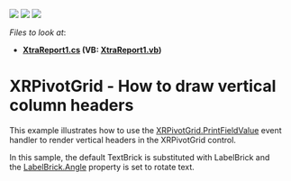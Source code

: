 <!-- default badges list -->
![](https://img.shields.io/endpoint?url=https://codecentral.devexpress.com/api/v1/VersionRange/128605321/14.2.6%2B)
[![](https://img.shields.io/badge/Open_in_DevExpress_Support_Center-FF7200?style=flat-square&logo=DevExpress&logoColor=white)](https://supportcenter.devexpress.com/ticket/details/T226849)
[![](https://img.shields.io/badge/📖_How_to_use_DevExpress_Examples-e9f6fc?style=flat-square)](https://docs.devexpress.com/GeneralInformation/403183)
<!-- default badges end -->
<!-- default file list -->
*Files to look at*:

* **[XtraReport1.cs](./CS/XtraReport1.cs) (VB: [XtraReport1.vb](./VB/XtraReport1.vb))**
<!-- default file list end -->
# XRPivotGrid - How to draw vertical column headers


<p>This example illustrates how to use the <a href="https://documentation.devexpress.com/#XtraReports/DevExpressXtraReportsUIXRPivotGrid_PrintFieldValuetopic">XRPivotGrid.PrintFieldValue</a> event handler to render vertical headers in the XRPivotGrid control.</p>
<p>In this sample, the default TextBrick is substituted with LabelBrick and the <a href="https://documentation.devexpress.com/#CoreLibraries/DevExpressXtraPrintingLabelBrick_Angletopic">LabelBrick.Angle</a> property is set to rotate text.</p>

<br/>


